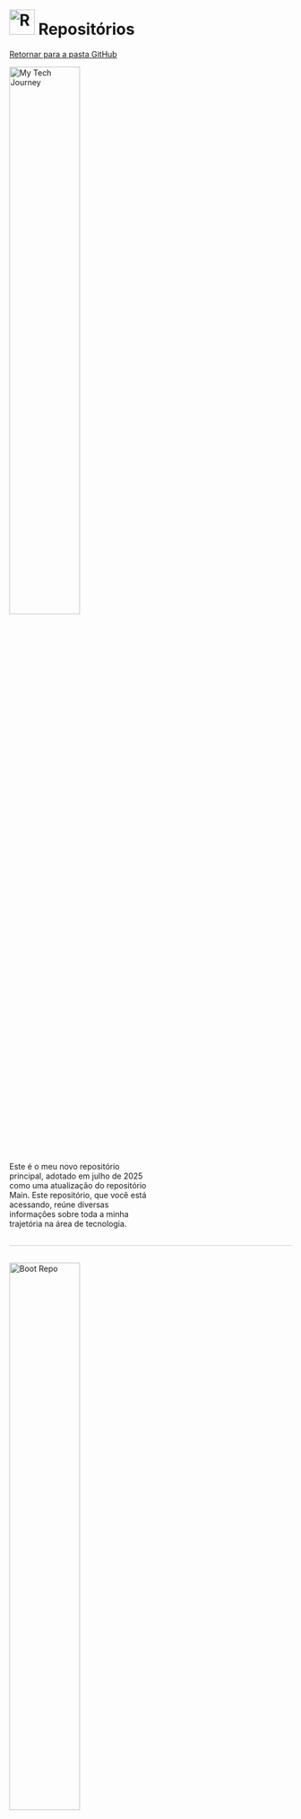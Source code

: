 <!-- # Repositórios -->
# <img src="https://raw.githubusercontent.com/Tarikul-Islam-Anik/Animated-Fluent-Emojis/master/Emojis/Objects/Card%20Index%20Dividers.png" alt="Repositories" width="45px"> Repositórios
[Retornar para a pasta GitHub](../)

<div>
    <a href="https://github.com/PedroHeeger/my_tech_journey" style="display: block;" target="_blank">
    <img align="left" src="https://github-readme-stats.vercel.app/api/pin/?username=PedroHeeger&repo=my_tech_journey&show_owner=true&bg_color=000000&title_color=FFA726&text_color=e5f7ef&icon_color=FFA726&border_color=000000" alt="My Tech Journey" style="width: 50%; max-width: 400px; float: left;"/>
    </a>
    <p style="margin: 0; padding: 0; width: 50%; float: left;">
        Este é o meu novo repositório principal, adotado em julho de 2025 como uma atualização do repositório Main. Este repositório, que você está acessando, reúne diversas informações sobre toda a minha trajetória na área de tecnologia.
    </p><br>
    <div style="clear: both;"></div>
</div>

<hr style="border: none; height: 1px; background: #ccc; margin: 30px 0;">

<div>
    <a href="https://github.com/PedroHeeger/boot" style="display: block;" target="_blank">
    <img align="left" src="https://github-readme-stats.vercel.app/api/pin/?username=PedroHeeger&repo=boot&show_owner=true&bg_color=000000&title_color=FFA726&text_color=e5f7ef&icon_color=FFA726&border_color=000000" alt="Boot Repo" style="width: 50%; max-width: 400px; float: left;"/>
    </a>
    <p style="margin: 0; padding: 0; width: 50%; float: left;">
        Este é o meu repositório de Bootcamps, onde organizo todos os bootcamps que realizei, além de cursos com maior carga de conteúdo, como cursos ao vivo, trilhas e programas de formação. Na minha definição, um bootcamp é um conjunto composto por vários cursos. Essa classificação foi adotada com base na estrutura utilizada pela plataforma Digital Innovation One (DIO).
    </p>
    <div style="clear: both;"></div>
</div>

<hr style="border: none; height: 1px; background: #ccc; margin: 30px 0;">

<div>
    <a href="https://github.com/PedroHeeger/course" style="display: block;" target="_blank">
        <img align="left" src="https://github-readme-stats.vercel.app/api/pin/?username=PedroHeeger&repo=course&show_owner=true&bg_color=000000&title_color=FFA726&text_color=e5f7ef&icon_color=FFA726&border_color=000000" alt="Course Repo" style="width: 50%; max-width: 400px; float: left;">
    </a>
    <p style="margin: 0; padding: 0; width: 50%; float: left;">
        Este é o meu repositório de Cursos, onde organizo todos os cursos que realizei em diferentes plataformas de estudo. Neste contexto, considero como "curso" qualquer formação de curta duração, imersiva ou não, com foco em uma tecnologia ou tema específico.
    </p><br>
    <div style="clear: both;"></div>
</div>

<hr style="border: none; height: 1px; background: #ccc; margin: 30px 0;">

<div>
    <a href="https://github.com/PedroHeeger/aws_skb" style="display: block;" target="_blank">
    <img align="left" src="https://github-readme-stats.vercel.app/api/pin/?username=PedroHeeger&repo=aws_skb&show_owner=true&bg_color=000000&title_color=FFA726&text_color=e5f7ef&icon_color=FFA726&border_color=000000" alt="AWS Skill Builder" style="width: 50%; max-width: 400px; float: left;">
    </a>
    <p style="margin: 0; padding: 0; width: 50%; float: left;">
        Este é o repositório AWS Skill Builder. Ele foi criado originalmente para reunir todos os cursos realizados na plataforma AWS Skill Builder. Com o tempo, passou a incluir também conteúdos de outras plataformas de estudo da AWS, como AWS Educate, AWS Jam, AWS Partner, entre outras. Além dos cursos, o repositório também reúne materiais complementares de estudo e preparação para exames de certificação AWS.
    </p>
    <div style="clear: both;"></div>
</div>

<hr style="border: none; height: 1px; background: #ccc; margin: 30px 0;">

<div>
    <a href="https://github.com/PedroHeeger/main" style="display: block;" target="_blank">
    <img align="left" src="https://github-readme-stats.vercel.app/api/pin/?username=PedroHeeger&repo=main&show_owner=true&bg_color=000000&title_color=FFA726&text_color=e5f7ef&icon_color=FFA726&border_color=000000" alt="Repositório Main" style="width: 50%; max-width: 400px; float: left;">
    </a>
    <p style="margin: 0; padding: 0; width: 50%; float: left;">
        Este era o meu repositório principal até julho de 2025, quando foi substituído por este novo repositório (My Tech Journey). Ele tinha o mesmo propósito — servir como base para meu portfólio e trajetória profissional —, mas foi originalmente criado a partir de um fork de um curso da DIO, que fornecia um template de CV Online para desenvolvimento. Atualmente, o meu CV Online ainda está hospedado neste repositório antigo, enquanto um novo modelo está sendo desenvolvido e será implementado neste repositório atual.
    </p>
    <div style="clear: both;"></div>
</div>

<hr style="border: none; height: 1px; background: #ccc; margin: 30px 0;">

<div>
    <a href="https://github.com/PedroHeeger/video" style="display: block;" target="_blank">
    <img align="left" src="https://github-readme-stats.vercel.app/api/pin/?username=PedroHeeger&repo=video&show_owner=true&bg_color=000000&title_color=FFA726&text_color=e5f7ef&icon_color=FFA726&border_color=000000" alt="Repositório Vídeos" style="width: 50%; max-width: 400px; float: left;">
    </a>
    <p style="margin: 0; padding: 0; width: 50%; float: left;">
        Este é o meu repositório de vídeos, dedicado a videoaulas. Seu objetivo é armazenar aulas isoladas, que não fazem parte de um curso específico. A ideia é que seja um espaço objetivo e rápido, sem detalhamentos ou estruturas complexas.
    </p>
    <div style="clear: both;"></div>
</div>